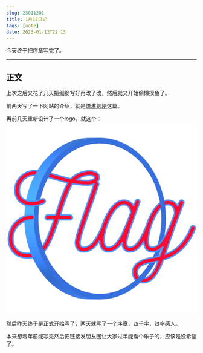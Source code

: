 ```yaml
---
slug: 23011201
title: 1月12日记
tags: [note]
date: 2023-01-12T22:13
---
```


今天终于把序章写完了。

<!--truncate-->

---

## 正文

上次之后又花了几天把细纲写好再改了改，然后就又开始偷懒摸鱼了。

前两天写了一下网站的介绍，就是[烽淋氨埂](../Introduction)这篇。

再前几天重新设计了一个logo，就这个：![flag-red-blue](23011201.assets/flag-red-blue.svg)

然后昨天终于是正式开始写了，两天就写了一个序章，四千字，效率感人。

本来想着年前能写完然后把链接发朋友圈让大家过年能看个乐子的，应该是没希望了。
